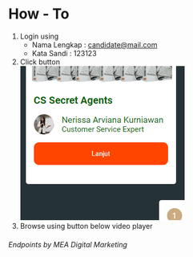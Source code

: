 # How - To

1. Login using
    - Nama Lengkap : <candidate@mail.com>
    - Kata Sandi : 123123
2. Click button  
   ![An old rock in the desert](./src/assets/readme-guide-2.png)
3. Browse using button below video player

###### Endpoints by MEA Digital Marketing
